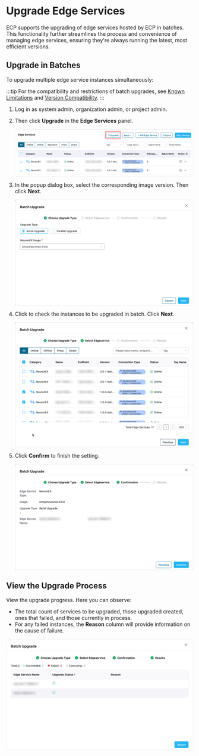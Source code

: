 # Upgrade Edge Services

ECP supports the upgrading of edge services hosted by ECP in batches. This functionality further streamlines the process and convenience of managing edge services, ensuring they're always running the latest, most efficient versions.

## Upgrade in Batches

To upgrade multiple edge service instances simultaneously: 

:::tip
For the compatibility and restrictions of batch upgrades, see [Known Limitations](../others/known_limitations) and [Version Compatibility](../others/version_limitations).
:::

1. Log in as system admin, organization admin, or project admin. 

2. Then click **Upgrade** in the **Edge Services** panel. 

   <img src="./_assets/edge-batch-upgrade-panel.png" style="zoom:80%;" align="middle">

3. In the popup dialog box, select the corresponding image version. Then click **Next**. 

   <img src="./_assets/edge-batch-upgrade-pop.png" style="zoom:80%;" align="middle">

4. Click to check the instances to be upgraded in batch. Click **Next**. 

   <img src="./_assets/edge-batch-upgrade-edges.png" style="zoom:80%;" align="middle">

5. Click **Confirm** to finish the setting. 

   <img src="./_assets/edge-batch-upgrade-confirm.png" style="zoom:80%;" align="middle">

## View the Upgrade Process

View the upgrade progress. Here you can observe:

- The total count of services to be upgraded, those upgraded created, ones that failed, and those currently in process.
- For any failed instances, the **Reason** column will provide information on the cause of failure.

<img src="./_assets/edge-batch-upgrade-results.png" style="zoom: 80%;" align="middle">